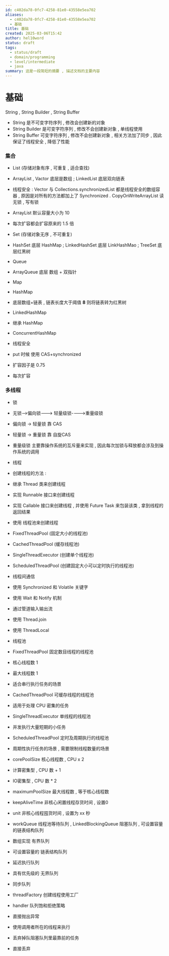 ```yaml
---
id: c402da78-0fc7-4258-81e0-43558e5ea702
aliases:
  - c402da78-0fc7-4258-81e0-43558e5ea702
  - 基础
title: 基础
created: 2025-03-06T15:42
author: hel10word
status: draft
tags:
  - status/draft
  - domain/programming
  - level/intermediate
  - java
summary: 这是一段简短的摘要 , 描述文档的主要内容
---
```


# 基础

String , String Builder , String Buffer
- String 是不可变字符序列 , 修改会创建新的对象
- String Builder 是可变字符序列 , 修改不会创建新对象 , 单线程使用
- String Buffer 可变字符序列 , 修改不会创建新对象 , 相关方法加了同步 , 因此保证了线程安全 , 降低了性能


### 集合

- List (存储对象有序 , 可重复 , 适合查找)
- ArrayList , Vactor 底层是数组 ; LinkedList 底层双向链表
- 线程安全 : Vector 与 Collections.synchronizedList 都是线程安全的数组容器 , 原因是对所有的方法都加上了 Synchronized . CopyOnWriteArrayList 读无锁 , 写有锁
- ArrayList 默认容量大小为 10
- 每次扩容都会扩容原来的 1.5 倍

- Set (存储对象无序 , 不可重复)
- HashSet 底层 HashMap ; LinkedHashSet 底层 LinkHashMao ; TreeSet 底层红黑树

- Queue
- ArrayQueue 底层 数组 + 双指针

- Map
- HashMap
- 底层数组+链表 , 链表长度大于阈值 **8** 则将链表转为红黑树
- LinkedHashMap
- 继承 HashMap
- ConcurrentHashMap
- 线程安全
- put 时候 使用 CAS+synchronized
- 扩容因子是 0.75
- 每次扩容


### 多线程

- 锁
- 无锁-->偏向锁---> 轻量级锁---->重量级锁
- 偏向锁 -> 轻量锁 靠 CAS
- 轻量锁 -> 重量锁 靠 自旋CAS
- 重量级锁 主要靠操作系统的互斥量来实现 , 因此每次加锁与释放都会涉及到操作系统的调用

- 线程
- 创建线程的方法 :
- 继承 Thread 类来创建线程
- 实现 Runnable 接口来创建线程
- 实现 Callable 接口来创建线程 , 并使用 Future Task 来包装该类 , 拿到线程的返回结果
- 使用 线程池来创建线程
- FixedThreadPool (固定大小的线程池)
- CachedThreadPool (缓存线程池)
- SingleThreadExecutor (创建单个线程池)
- ScheduledThreadPool (创建固定大小可以定时执行的线程池)

- 线程间通信
- 使用 Synchronized 和 Volatile 关键字
- 使用 Wait 和 Notify 机制
- 通过管道输入输出流
- 使用 Thread.join
- 使用 ThreadLocal

- 线程池
- FixedThreadPool 固定数目线程的线程池
- 核心线程数 1
- 最大线程数 1
- 适合串行执行任务的场景
- CachedThreadPool 可缓存线程的线程池
- 适用于处理 CPU 密集的任务
- SingleThreadExecutor 单线程的线程池
- 并发执行大量短期的小任务
- ScheduledThreadPool 定时及周期执行的线程池
- 周期性执行任务的场景 , 需要限制线程数量的场景
- corePoolSize 核心线程数 , CPU x 2
- 计算密集型 , CPU 数 + 1
- IO密集型 , CPU 数 * 2
- maximumPoolSize 最大线程数 , 等于核心线程数
- keepAliveTime 非核心闲置线程存货时间 , 设置0
- unit 非核心线程囤货时间 , 设置为 xx 秒
- workQueue 线程池等待队列 , LinkedBlockingQueue 阻塞队列 , 可设置容量的链表结构队列
- 数组实现 有界队列
- 可设置容量的 链表结构队列
- 延迟执行队列
- 具有优先级的 无界队列
- 同步队列
- threadFactory 创建线程使用工厂
- handler 队列饱和拒绝策略
- 直接抛出异常
- 使用调用者所在的线程来执行
- 丢弃掉队阻塞队列里最靠前的任务
- 直接丢弃




